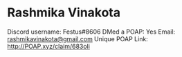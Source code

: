 # Rashmika Vinakota

Discord username: Festus#8606
DMed a POAP: Yes
Email: rashmikavinakota@gmail.com
Unique POAP Link: http://POAP.xyz/claim/683oli